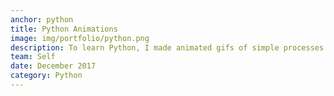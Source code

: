 ```yaml
---
anchor: python
title: Python Animations
image: img/portfolio/python.png
description: To learn Python, I made animated gifs of simple processes such as growing Fibonacci spirals and 3D random walks. 
team: Self
date: December 2017
category: Python
---
```

